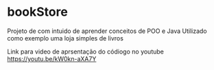 # bookStore

Projeto de com intuido de aprender conceitos de POO e Java
Utilizado como exemplo uma loja simples de livros

Link para video de aprsentação do códiogo no youtube https://youtu.be/kW0kn-aXA7Y
